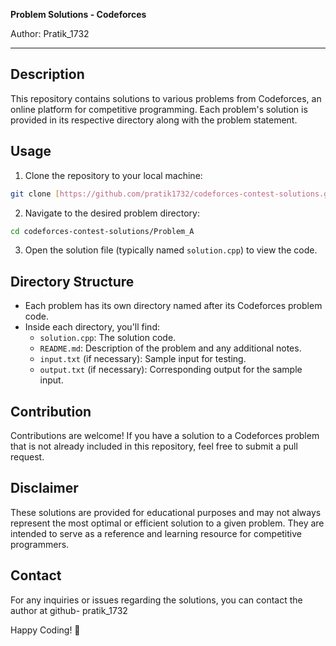 **Problem Solutions - Codeforces**

Author: Pratik_1732

---

## Description

This repository contains solutions to various problems from Codeforces, an online platform for competitive programming. Each problem's solution is provided in its respective directory along with the problem statement.

## Usage

1. Clone the repository to your local machine:

```bash
git clone [https://github.com/pratik1732/codeforces-contest-solutions.git](https://github.com/pratik-1732/Codeforces.git)
```

2. Navigate to the desired problem directory:

```bash
cd codeforces-contest-solutions/Problem_A
```

3. Open the solution file (typically named `solution.cpp`) to view the code.

## Directory Structure

- Each problem has its own directory named after its Codeforces problem code.
- Inside each directory, you'll find:
  - `solution.cpp`: The solution code.
  - `README.md`: Description of the problem and any additional notes.
  - `input.txt` (if necessary): Sample input for testing.
  - `output.txt` (if necessary): Corresponding output for the sample input.

## Contribution

Contributions are welcome! If you have a solution to a Codeforces problem that is not already included in this repository, feel free to submit a pull request.

## Disclaimer

These solutions are provided for educational purposes and may not always represent the most optimal or efficient solution to a given problem. They are intended to serve as a reference and learning resource for competitive programmers.

## Contact

For any inquiries or issues regarding the solutions, you can contact the author at github- pratik_1732

Happy Coding! 🚀
